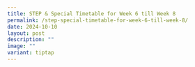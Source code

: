 ```yaml
---
title: STEP & Special Timetable for Week 6 till Week 8
permalink: /step-special-timetable-for-week-6-till-week-8/
date: 2024-10-10
layout: post
description: ""
image: ""
variant: tiptap
---
```

